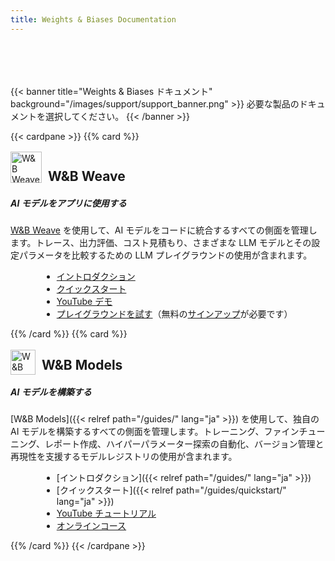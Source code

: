 ```yaml
---
title: Weights & Biases Documentation
---
```


<div style="padding-top:50px;">&nbsp;</div>
<div style="max-width:1200px; margin: 0 auto">
{{< banner title="Weights & Biases ドキュメント" background="/images/support/support_banner.png" >}}
必要な製品のドキュメントを選択してください。
{{< /banner >}}

{{< cardpane >}}
{{% card %}}<div onclick="window.location.href='https://weave-docs.wandb.ai'" style="cursor: pointer;">

<div className="card-banner-icon" style="float:left;margin-right:10px !important; margin-top: -12px !important">
<img src="/img/weave-logo.svg" alt="W&B Weave logo" width="50" height="50"/>
</div>
<h2>W&B Weave</h2>

##### AI モデルをアプリに使用する

[W&B Weave](https://weave-docs.wandb.ai/) を使用して、AI モデルをコードに統合するすべての側面を管理します。トレース、出力評価、コスト見積もり、さまざまな LLM モデルとその設定パラメータを比較するための LLM プレイグラウンドの使用が含まれます。

- [イントロダクション](https://weave-docs.wandb.ai/)
- [クイックスタート](https://weave-docs.wandb.ai/quickstart)
- [YouTube デモ](https://www.youtube.com/watch?v=IQcGGNLN3zo)
- [プレイグラウンドを試す](https://wandb.ai/wandb/weave-playground/weave/playground)（無料の[サインアップ](https://wandb.ai/signup)が必要です）

</div>{{% /card %}}
{{% card %}}<div onclick="window.location.href='/guides'" style="cursor: pointer;">

<div className="card-banner-icon" style="float:left;margin-right:10px !important; margin-top: -12px !important">
<img src="/img/wandb-gold.svg" alt="W&B Models logo" width="40" height="40"/>
</div>
<h2>W&B Models</h2>

##### AI モデルを構築する

[W&B Models]({{< relref path="/guides/" lang="ja" >}}) を使用して、独自の AI モデルを構築するすべての側面を管理します。トレーニング、ファインチューニング、レポート作成、ハイパーパラメーター探索の自動化、バージョン管理と再現性を支援するモデルレジストリの使用が含まれます。

- [イントロダクション]({{< relref path="/guides/" lang="ja" >}})
- [クイックスタート]({{< relref path="/guides/quickstart/" lang="ja" >}})
- [YouTube チュートリアル](https://www.youtube.com/watch?v=tHAFujRhZLA)
- [オンラインコース](https://wandb.ai/site/courses/101/)

</div>{{% /card %}}
{{< /cardpane >}}



</div>


<style>
.td-card-group { margin: 0 auto }
p { overflow: hidden; display: block; }
ul { margin-left: 50px; }
</style>